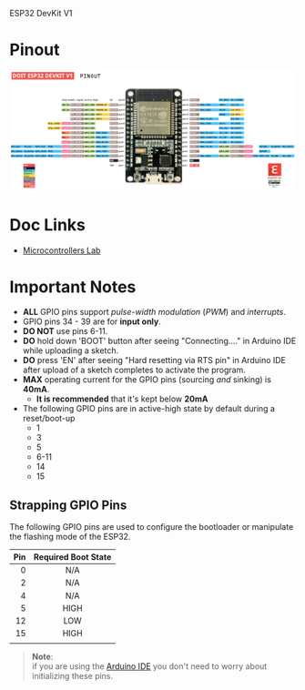 ESP32 DevKit V1

# Pinout
![44e4a0892d30632a61810a165d4b8823.png](https://github.com/tayjaybabee/is_hardware_docs/blob/main/_resources/c28376409f0f4ffb9e2d91d98dbc9c60.png?raw=true)

# Doc Links

* [Microcontrollers Lab](https://microcontrollerslab.com/esp32-pinout-use-gpio-pins/)

# Important Notes

* **ALL** GPIO pins support *pulse-width modulation* (*PWM*) and *interrupts*.
* GPIO pins 34 - 39 are for **input only**.
* **DO NOT** use pins 6-11.
* **DO** hold down 'BOOT' button after seeing "Connecting...." in Arduino IDE while uploading a sketch.
* **DO** press 'EN' after seeing "Hard resetting via RTS pin" in Arduino IDE after upload of a sketch completes to activate the program.
* **MAX** operating current for the GPIO pins (sourcing *and* sinking) is **40mA**.
  * **It is recommended** that it's kept below **20mA**
* The following GPIO pins are in active-high state by default during a reset/boot-up
  * 1
  * 3
  * 5
  * 6-11
  * 14
  * 15

## Strapping GPIO Pins

The following GPIO pins are used to configure the bootloader or manipulate the flashing mode of the ESP32.

|  Pin | Required Boot State |
| ---: | :-----------------: |
|    0 |         N/A         |
|    2 |         N/A         |
|    4 |         N/A         |
|    5 |        HIGH         |
|   12 |         LOW         |
|   15 |        HIGH         |
|      |                     |

> **Note**: 
>   <br>if you are using the [Arduino IDE](https://www.arduino.cc/en/software) you don't need to worry about initializing these pins.
